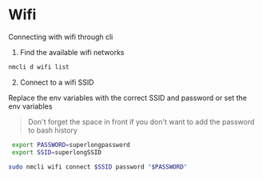 # Wifi

Connecting with wifi through cli

1. Find the available wifi networks

```bash
nmcli d wifi list
```

2. Connect to a wifi SSID

Replace the env variables with the correct SSID and password or set the env variables

> Don't forget the space in front if you don't want to add the password to bash history

```bash
 export PASSWORD=superlongpassword
 export SSID=superlongSSID
```


```bash
sudo nmcli wifi connect $SSID password "$PASSWORD"
```

